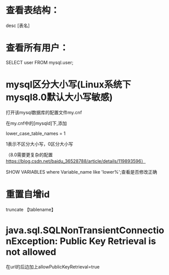 # 查看表结构：
desc [表名]

# 查看所有用户：
SELECT user FROM mysql.user;

# mysql区分大小写(Linux系统下mysql8.0默认大小写敏感)
打开该mysql数据库的配置文件my.cnf

在my.cnf中的[mysqld]下,添加

lower_case_table_names = 1

1表示不区分大小写，0区分大小写

（8.0需要更复杂的配置 https://blog.csdn.net/baidu_36528788/article/details/119893596）

SHOW VARIABLES where Variable_name like 'lower%';查看是否修改正确

# 重置自增id
truncate 【tablename】

# java.sql.SQLNonTransientConnectionException: Public Key Retrieval is not allowed
在url的后边加上allowPublicKeyRetrieval=true